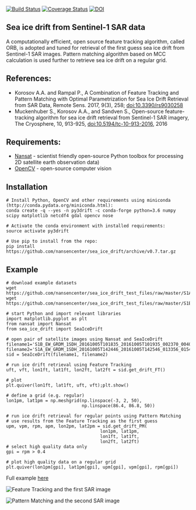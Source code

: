 [![Build Status](https://travis-ci.org/nansencenter/sea_ice_drift.svg?branch=master)](https://travis-ci.org/nansencenter/sea_ice_drift)
[![Coverage Status](https://coveralls.io/repos/nansencenter/sea_ice_drift/badge.svg?branch=master)](https://coveralls.io/r/nansencenter/sea_ice_drift)
[![DOI](https://zenodo.org/badge/46479183.svg)](https://zenodo.org/badge/latestdoi/46479183)

## Sea ice drift from Sentinel-1 SAR data

A computationally efficient, open source feature tracking algorithm,
called ORB, is adopted and tuned for retrieval of the first guess
sea ice drift from Sentinel-1 SAR images. Pattern matching algorithm
based on MCC calculation is used further to retrieve sea ice drift on a
regular grid.

## References:
 * Korosov A.A. and Rampal P., A Combination of Feature Tracking and Pattern Matching with Optimal Parametrization for Sea Ice Drift Retrieval from SAR Data, Remote Sens. 2017, 9(3), 258; [doi:10.3390/rs9030258](http://www.mdpi.com/2072-4292/9/3/258)
 * Muckenhuber S., Korosov A.A., and Sandven S., Open-source feature-tracking algorithm for sea ice drift retrieval from Sentinel-1 SAR imagery, The Cryosphere, 10, 913-925, [doi:10.5194/tc-10-913-2016](http://www.the-cryosphere.net/10/913/2016/), 2016

## Requirements:
 * [Nansat](https://github.com/nansencenter/nansat) - scientist friendly open-source Python toolbox for processing 2D satellite earth observation data)
 * [OpenCV](http://opencv.org) - open-source computer vision

## Installation
```
# Install Python, OpenCV and other requirements using miniconda (http://conda.pydata.org/miniconda.html):
conda create -q --yes -n py3drift -c conda-forge python=3.6 numpy scipy matplotlib netcdf4 gdal opencv nose

# Activate the conda environment with installed requirements:
source activate py3drift

# Use pip to install from the repo:
pip install https://github.com/nansencenter/sea_ice_drift/archive/v0.7.tar.gz
```

## Example
```
# download example datasets
wget https://github.com/nansencenter/sea_ice_drift_test_files/raw/master/S1A_EW_GRDM_1SDH_20161005T142446.tif
wget https://github.com/nansencenter/sea_ice_drift_test_files/raw/master/S1B_EW_GRDM_1SDH_20161005T101835.tif

# start Python and import relevant libraries
import matplotlib.pyplot as plt
from nansat import Nansat
from sea_ice_drift import SeaIceDrift

# open pair of satellite images using Nansat and SeaIceDrift
filename1='S1B_EW_GRDM_1SDH_20161005T101835_20161005T101935_002370_004016_FBF1'
filename2='S1A_EW_GRDM_1SDH_20161005T142446_20161005T142546_013356_0154D8_C3EC'
sid = SeaIceDrift(filename1, filename2)

# run ice drift retrieval using Feature Tracking
uft, vft, lon1ft, lat1ft, lon2ft, lat2ft = sid.get_drift_FT()

# plot
plt.quiver(lon1ft, lat1ft, uft, vft);plt.show()

# define a grid (e.g. regular)
lon1pm, lat1pm = np.meshgrid(np.linspace(-3, 2, 50),
                             np.linspace(86.4, 86.8, 50))

# run ice drift retrieval for regular points using Pattern Matching
# use results from the Feature Tracking as the first guess
upm, vpm, rpm, apm, lon2pm, lat2pm = sid.get_drift_PM(
                                    lon1pm, lat1pm,
                                    lon1ft, lat1ft,
                                    lon2ft, lat2ft)
# select high quality data only
gpi = rpm > 0.4

# plot high quality data on a regular grid
plt.quiver(lon1pm[gpi], lat1pm[gpi], upm[gpi], vpm[gpi], rpm[gpi])

```
Full example [here](https://github.com/nansencenter/sea_ice_drift/blob/master/examples/simple.py)

![Feature Tracking and the first SAR image](https://raw.githubusercontent.com/nansencenter/sea_ice_drift/master/examples/sea_ice_drift_FT_img1.png)

![Pattern Matching and the second SAR image](https://raw.githubusercontent.com/nansencenter/sea_ice_drift/master/examples/sea_ice_drift_PM_img2.png)
